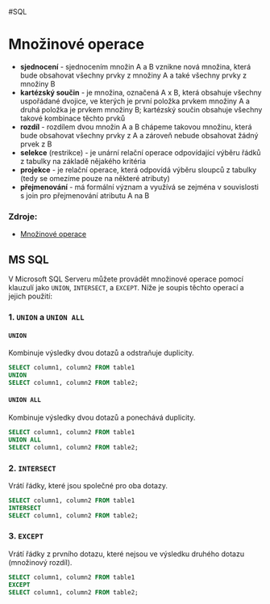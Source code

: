 #SQL
# Množinové operace
- **sjednocení** - sjednocením množin A a B vznikne nová množina, která bude obsahovat všechny prvky z množiny A a také všechny prvky z množiny B
- **kartézský součin** - je množina, označená A x B, která obsahuje všechny uspořádané dvojice, ve kterých je první položka prvkem množiny A a druhá položka je prvkem množiny B; kartézský součin obsahuje všechny takové kombinace těchto prvků
- **rozdíl** - rozdílem dvou množin A a B chápeme takovou množinu, která bude obsahovat všechny prvky z A a zároveň nebude obsahovat žádný prvek z B
- **selekce** (restrikce) - je unární relační operace odpovídající výběru řádků z tabulky na základě nějakého kritéria
- **projekce** - je relační operace, která odpovídá výběru sloupců z tabulky (tedy se omezíme pouze na některé atributy)
- **přejmenování** - má formální význam a využívá se zejména v souvislosti s join pro přejmenování atributu A na B
### Zdroje:
- [Množinové operace](https://www.interval.cz/clanky/sql-skladani-dotazu/)

## MS SQL
V Microsoft SQL Serveru můžete provádět množinové operace pomocí klauzulí jako `UNION`, `INTERSECT`, a `EXCEPT`. Níže je soupis těchto operací a jejich použití:
### 1. `UNION` a `UNION ALL`

#### `UNION`
Kombinuje výsledky dvou dotazů a odstraňuje duplicity.

```sql
SELECT column1, column2 FROM table1 
UNION 
SELECT column1, column2 FROM table2;
```
#### `UNION ALL`
Kombinuje výsledky dvou dotazů a ponechává duplicity.

```sql
SELECT column1, column2 FROM table1 
UNION ALL 
SELECT column1, column2 FROM table2;
```
### 2. `INTERSECT`
Vrátí řádky, které jsou společné pro oba dotazy.

```sql
SELECT column1, column2 FROM table1 
INTERSECT 
SELECT column1, column2 FROM table2;
```
### 3. `EXCEPT`
Vrátí řádky z prvního dotazu, které nejsou ve výsledku druhého dotazu (množinový rozdíl).

```sql
SELECT column1, column2 FROM table1 
EXCEPT 
SELECT column1, column2 FROM table2;
```
